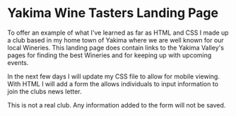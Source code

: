 # Yakima Wine Tasters Landing Page

To offer an example of what I've learned as far as HTML and CSS I made up a club
based in my home town of Yakima where we are well known for our local Wineries.
This landing page does contain links to the Yakima Valley's pages for finding
the best Wineries and for keeping up with upcoming events.

In the next few days I will update my CSS file to allow for mobile viewing. With 
HTML I will add a form the allows individuals to input information to join the 
clubs news letter. 

This is not a real club. Any information added to the form will not be saved.
